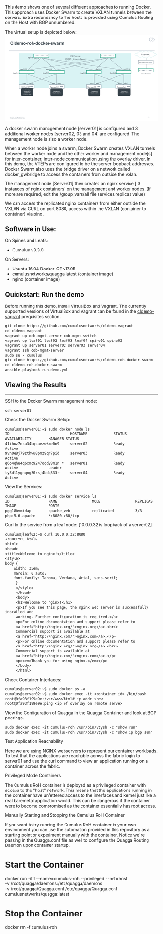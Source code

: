 This demo shows one of several different approaches to running Docker. This approach uses Docker Swarm to create VXLAN tunnels between the servers.   Extra redundancy to the hosts is provided using Cumulus Routing on the Host with BGP unnumbered.

The virtual setup is depicted below:
![Virtual  Demo Topology](https://github.com/CumulusNetworks/cldemo-roh-docker-swarm/blob/master/docker_swarm_roh.png)

A docker swarm management node [server01] is configured and 3 additional worker nodes [server02, 03 and 04] are configured.   The management node is also a worker node. 

When a worker node joins a swarm, Docker Swarm creates VXLAN tunnels between the worker node and the other worker and management node[s] for inter-container, inter-node communication using the overlay driver.  In this demo, the VTEPs are configured to be the server loopback addresses.  Docker Swarm also uses the bridge driver on a network called docker_gwbridge to access the containers from outside the vxlan.  

The management node [Server01] then creates an nginx service [ 3 instances of nginx containers] on the management and worker nodes. (If more are required, edit the /group_vars/all file services.replicas value)

We can access the replicated nginx containers from either outside the VXLAN via CURL on port 8080, access within the VXLAN (container to container) via ping. 

Software in Use:
----------------

On Spines and Leafs:

 - Cumulus v3.3.0

On Servers:

 - Ubuntu 16.04 Docker-CE v17.05 
 - cumulusnetworks/quagga:latest (container image)
 - nginx (container image)
  

Quickstart: Run the demo
------------------------

Before running this demo, install VirtualBox and Vagrant. The currently supported versions of VirtualBox and Vagrant can be found in the [cldemo-vagrant](https://github.com/CumulusNetworks/cldemo-vagrant) prequisites section.
 

    git clone https://github.com/cumulusnetworks/cldemo-vagrant
    cd cldemo-vagrant
    vagrant up oob-mgmt-server oob-mgmt-switch
    vagrant up leaf01 leaf02 leaf03 leaf04 spine01 spine02
    vagrant up server01 server02 server03 server04
    vagrant ssh oob-mgmt-server
    sudo su - cumulus
    git clone https://github.com/cumulusnetworks/cldemo-roh-docker-swarm
    cd cldemo-roh-docker-swarm
    ansible-playbook run-demo.yml
    
    

Viewing the Results
-------
-------------------
SSH to the Docker Swarm management node:

    ssh server01

Check the Docker Swarm Setup:

    cumulus@server01:~$ sudo docker node ls
    ID                            HOSTNAME            STATUS              AVAILABILITY        MANAGER STATUS
    41ihuz7nsa34bqsaezwkme0n9     server02            Ready               Active              
    9vn0e8j79zthwu8pmz9qr7pid     server03            Ready               Active              
    q6o4qhu4q6xmc9247oqdy8m1n *   server01            Ready               Active              Leader
    ty3dl1ygnqng30rsj4bdq333r     server04            Ready               Active    


View the Services:

    cumulus@server01:~$ sudo docker service ls
    ID                  NAME                MODE                REPLICAS            IMAGE               PORTS
    pgg18bvmidap        apache_web          replicated          3/3                 php:5.6-apache      *:8080->80/tcp


Curl to the service from a leaf node: [10.0.0.32 is loopback of a server02]

    cumulus@leaf02:~$ curl 10.0.0.32:8080
    <!DOCTYPE html>
    <html>
    <head>
    <title>Welcome to nginx!</title>
    <style>
    body {
        width: 35em;
        margin: 0 auto;
        font-family: Tahoma, Verdana, Arial, sans-serif;
         }
         </style>
         </head>
         <body>
         <h1>Welcome to nginx!</h1>
         <p>If you see this page, the nginx web server is successfully installed and
         working. Further configuration is required.</p>
         <p>For online documentation and support please refer to
         <a href="http://nginx.org/">nginx.org</a>.<br/>
         Commercial support is available at
         <a href="http://nginx.com/">nginx.com</a>.</p> 
         <p>For online documentation and support please refer to
         <a href="http://nginx.org/">nginx.org</a>.<br/> 
         Commercial support is available at 
         <a href="http://nginx.com/">nginx.com</a>.</p>
         <p><em>Thank you for using nginx.</em></p>
         </body>
         </html>



Check Container Interfaces:

    cumulus@server02:~$ sudo docker ps -a
    cumulus@server02:~$ sudo docker exec -it <container id> /bin/bash
    root@0fa93f199e9e:/var/www/html# ip addr show
    root@0fa93f199e9e:ping <ip of overlay on remote serve>
    

View the Configuration of Quagga in the Quagga Container and look at BGP peerings.

    sudo docker exec -it cumulus-roh /usr/bin/vtysh -c "show run"
    sudo docker exec -it cumulus-roh /usr/bin/vtysh -c "show ip bgp sum"
    


Test Application Reachability

Here we are using NGINX webservers to represent our container workloads. To test that the applications are reachable across the fabric login to server01 and use the curl command to view an application running on a container across the fabric.


Privileged Mode Containers

The Cumulus RoH container is deployed as a privileged container with access to the "host" network. This means that the applications running in the container have unfettered access to the interfaces and kernel just like a real baremetal application would. This can be dangerous if the container were to become compromised as the container essentially has root access.

Manually Starting and Stopping the Cumulus RoH Container

If you want to try running the Cumulus RoH container in your own environment you can use the automation provided in this repository as a starting point or experiment manually with the container. Notice we're passing in the Quagga.conf file as well to configure the Quagga Routing Daemon upon container startup.

# Start the Container
docker run -itd --name=cumulus-roh --privileged --net=host \
    -v /root/quagga/daemons:/etc/quagga/daemons \
    -v /root/quagga/Quagga.conf:/etc/quagga/Quagga.conf \
    cumulusnetworks/quagga:latest

# Stop the Container
docker rm -f cumulus-roh




